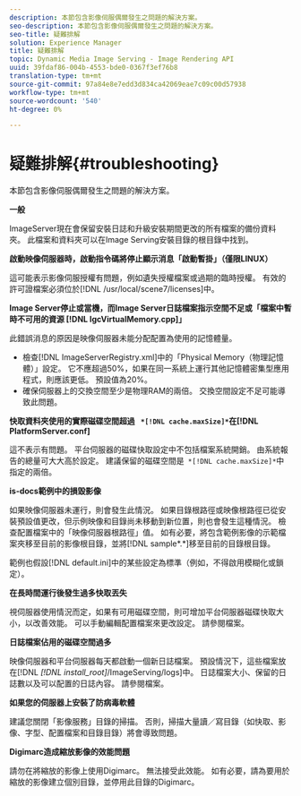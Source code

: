 ```yaml
---
description: 本節包含影像伺服偶爾發生之問題的解決方案。
seo-description: 本節包含影像伺服偶爾發生之問題的解決方案。
seo-title: 疑難排解
solution: Experience Manager
title: 疑難排解
topic: Dynamic Media Image Serving - Image Rendering API
uuid: 39fdaf86-004b-4553-bde0-0367f3ef76b8
translation-type: tm+mt
source-git-commit: 97a84e8e7edd3d834ca42069eae7c09c00d57938
workflow-type: tm+mt
source-wordcount: '540'
ht-degree: 0%

---
```



# 疑難排解{#troubleshooting}

本節包含影像伺服偶爾發生之問題的解決方案。

**一般**

ImageServer現在會保留安裝日誌和升級安裝期間更改的所有檔案的備份資料夾。 此檔案和資料夾可以在Image Serving安裝目錄的根目錄中找到。

**啟動映像伺服器時，啟動指令碼將停止顯示消息「啟動暫掛」（僅限LINUX）**

這可能表示影像伺服授權有問題，例如遺失授權檔案或過期的臨時授權。 有效的許可證檔案必須位於[!DNL /usr/local/scene7/licenses]中。

**Image Server停止或當機，而Image Server日誌檔案指示空間不足或「檔案中暫時不可用的資源 [!DNL IgcVirtualMemory.cpp]」**

此錯誤消息的原因是映像伺服器未能分配配置為使用的記憶體量。

* 檢查[!DNL ImageServerRegistry.xml]中的「Physical Memory（物理記憶體）」設定。 它不應超過50%，如果在同一系統上運行其他記憶體密集型應用程式，則應該更低。 預設值為20%。
* 確保伺服器上的交換空間至少是物理RAM的兩倍。 交換空間設定不足可能導致此問題。

**快取資料夾使用的實際磁碟空間超過 ` *[!DNL cache.maxSize]*`在[!DNL PlatformServer.conf]**

這不表示有問題。 平台伺服器的磁碟快取設定中不包括檔案系統開銷。 由系統報告的總量可大大高於設定。 建議保留的磁碟空間是` *[!DNL cache.maxSize]*`中指定的兩倍。

**is-docs範例中的損毀影像**

如果映像伺服器未運行，則會發生此情況。 如果目錄根路徑或映像根路徑已從安裝預設值更改，但示例映像和目錄尚未移動到新位置，則也會發生這種情況。 檢查配置檔案中的「映像伺服器根路徑」值。 如有必要，將包含範例影像的示範檔案夾移至目前的影像根目錄，並將[!DNL sample*.*]移至目前的目錄根目錄。

範例也假設[!DNL default.ini]中的某些設定為標準（例如，不得啟用模糊化或鎖定）。

**在長時間運行後發生過多快取丟失**

視伺服器使用情況而定，如果有可用磁碟空間，則可增加平台伺服器磁碟快取大小，以改善效能。 可以手動編輯配置檔案來更改設定。 請參閱檔案。

**日誌檔案佔用的磁碟空間過多**

映像伺服器和平台伺服器每天都啟動一個新日誌檔案。 預設情況下，這些檔案放在[!DNL *[!DNL install_root]*/ImageServing/logs]中。 日誌檔案大小、保留的日誌數以及可以配置的日誌內容。 請參閱檔案。

**如果您的伺服器上安裝了防病毒軟體**

建議您關閉「影像服務」目錄的掃描。 否則，掃描大量讀／寫目錄（如快取、影像、字型、配置檔案和目錄目錄）將會導致問題。

**Digimarc造成縮放影像的效能問題**

請勿在將縮放的影像上使用Digimarc。 無法接受此效能。 如有必要，請為要用於縮放的影像建立個別目錄，並停用此目錄的Digimarc。
